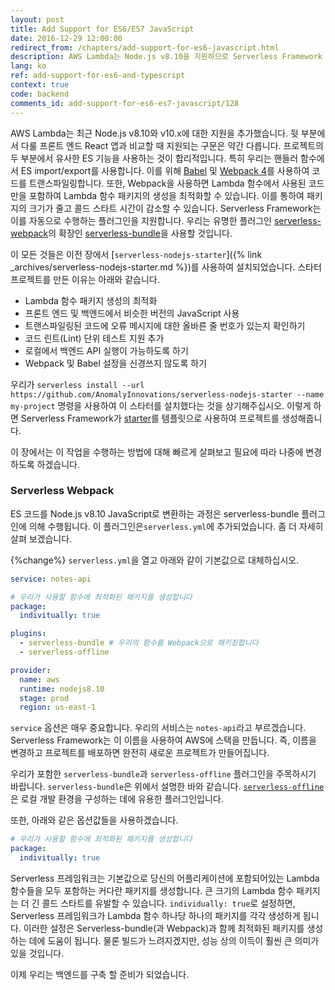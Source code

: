 ```yaml
---
layout: post
title: Add Support for ES6/ES7 JavaScript
date: 2016-12-29 12:00:00
redirect_from: /chapters/add-support-for-es6-javascript.html
description: AWS Lambda는 Node.js v8.10을 지원하므로 Serverless Framework 프로젝트에서 ES 가져 오기/내보내기를 사용하기 위해 Babel과 Webpack 4를 사용하여 코드를 추출해야합니다. 프로젝트에 serverless-webpack 플러그인을 사용하면됩니다. 이를 위해 serverless-nodejs-startter를 사용합니다.
lang: ko
ref: add-support-for-es6-and-typescript
context: true
code: backend
comments_id: add-support-for-es6-es7-javascript/128
---
```


AWS Lambda는 최근 Node.js v8.10와 v10.x에 대한 지원을 추가했습니다. 뒷 부분에서 다룰 프론트 엔드 React 앱과 비교할 때 지원되는 구문은 약간 다릅니다. 프로젝트의 두 부분에서 유사한 ES 기능을 사용하는 것이 합리적입니다. 특히 우리는 핸들러 함수에서 ES import/export를 사용합니다. 이를 위해 [Babel](https://babeljs.io) 및 [Webpack 4](https://webpack.github.io)를 사용하여 코드를 트랜스파일링합니다. 또한, Webpack을 사용하면 Lambda 함수에서 사용된 코드만을 포함하여 Lambda 함수 패키지의 생성을 최적화할 수 있습니다. 이를 통하여 패키지의 크기가 줄고 콜드 스타트 시간이 감소할 수 있습니다. Serverless Framework는 이를 자동으로 수행하는 플러그인을 지원합니다. 우리는 유명한 플러그인 [serverless-webpack](https://github.com/serverless-heaven/serverless-webpack)의 확장인 [serverless-bundle](https://github.com/AnomalyInnovations/serverless-bundle)을 사용할 것입니다.

이 모든 것들은 이전 장에서 [`serverless-nodejs-starter`]({% link _archives/serverless-nodejs-starter.md %})를 사용하여 설치되었습니다. 스타터 프로젝트를 만든 이유는 아래와 같습니다.

- Lambda 함수 패키지 생성의 최적화
- 프론트 엔드 및 백엔드에서 비슷한 버전의 JavaScript 사용
- 트랜스파일링된 코드에 오류 메시지에 대한 올바른 줄 번호가 있는지 확인하기
- 코드 린트(Lint) 단위 테스트 지원 추가
- 로컬에서 백엔드 API 실행이 가능하도록 하기
- Webpack 및 Babel 설정을 신경쓰지 않도록 하기

우리가 `serverless install --url https://github.com/AnomalyInnovations/serverless-nodejs-starter --name my-project` 명령을 사용하여 이 스타터를 설치했다는 것을 상기해주십시오. 이렇게 하면 Serverless Framework가 [starter](https://github.com/AnomalyInnovations/serverless-nodejs-starter)를 템플릿으로 사용하여 프로젝트를 생성해줍니다.

이 장에서는 이 작업을 수행하는 방법에 대해 빠르게 살펴보고 필요에 따라 나중에 변경하도록 하겠습니다.

### Serverless Webpack

ES 코드를 Node.js v8.10 JavaScript로 변환하는 과정은 serverless-bundle 플러그인에 의해 수행됩니다. 이 플러그인은`serverless.yml`에 추가되었습니다. 좀 더 자세히 살펴 보겠습니다.

{%change%} `serverless.yml`을 열고 아래와 같이 기본값으로 대체하십시오.

``` yaml
service: notes-api

# 우리가 사용할 함수에 최적화된 패키지를 생성합니다
package:
  indivitually: true

plugins:
  - serverless-bundle # 우리의 함수를 Webpack으로 패키징합니다
  - serverless-offline

provider:
  name: aws
  runtime: nodejs8.10
  stage: prod
  region: us-east-1
```

`service` 옵션은 매우 중요합니다. 우리의 서비스는 `notes-api`라고 부르겠습니다. Serverless Framework는 이 이름을 사용하여 AWS에 스택을 만듭니다. 즉, 이름을 변경하고 프로젝트를 배포하면 완전히 새로운 프로젝트가 만들어집니다.

우리가 포함한 `serverless-bundle`과 `serverless-offline` 플러그인을 주목하시기 바랍니다. `serverless-bundle`은 위에서 설명한 바와 같습니다. [`serverless-offline`](https://github.com/dherault/serverless-offline)은 로컬 개발 환경을 구성하는 데에 유용한 플러그인입니다.

또한, 아래와 같은 옵션값들을 사용하겠습니다.

```yml
# 우리가 사용할 함수에 최적화된 패키지를 생성합니다
package:
  indivitually: true
```

Serverless 프레임워크는 기본값으로 당신의 어플리케이션에 포함되어있는 Lambda 함수들을 모두 포함하는 커다란 패키지를 생성합니다. 큰 크기의 Lambda 함수 패키지는 더 긴 콜드 스타트를 유발할 수 있습니다. `individually: true`로 설정하면, Serverless 프레임워크가 Lambda 함수 하나당 하나의 패키지를 각각 생성하게 됩니다. 이러한 설정은 Serverless-bundle(과 Webpack)과 함께 최적화된 패키지를 생성하는 데에 도움이 됩니다. 물론 빌드가 느려지겠지만, 성능 상의 이득이 훨씬 큰 의미가 있을 것입니다.

이제 우리는 백엔드를 구축 할 준비가 되었습니다.
